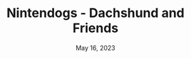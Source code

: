 ---
layout: nds
title: "Nintendogs - Dachshund and Friends"
categories:
 - approved
 - nds
 - universal
 - safe
tags:
- animals
- nintendogs
date: May 16, 2023
permalink: /games/nintendogs-dachshund-and-friends/play/details
publisher: Nintendo
gid: nintendogs-dachshund-and-friends
---